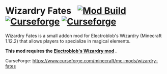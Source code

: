 # Wizardry Fates  &nbsp; [![Mod Build](https://github.com/WinDanesz/wizardryfates/actions/workflows/gradle.yml/badge.svg)](https://github.com/WinDanesz/wizardry-fates/actions/workflows/gradle.yml) [![Curseforge](http://cf.way2muchnoise.eu/417871.svg)](https://www.curseforge.com/minecraft/mc-mods/wizardry-fates) [![Curseforge](http://cf.way2muchnoise.eu/versions/417871.svg)](http://www.curseforge.com/minecraft/mc-mods/wizardry-fates/files)


Wizardry Fates is a small addon mod for Electroblob's Wizardry (Minecraft 1.12.2) that allows players to specialize in magical elements.

**This mod requires the [Electroblob's Wizardry mod](https://www.curseforge.com/minecraft/mc-mods/electroblobs-wizardry) .**


CurseForge: https://www.curseforge.com/minecraft/mc-mods/wizardry-fates